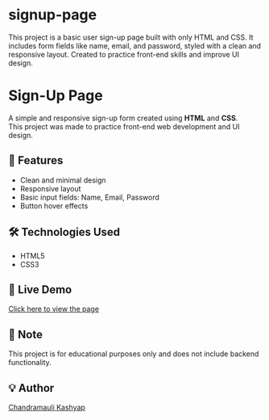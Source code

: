 # signup-page
This project is a basic user sign-up page built with only HTML and CSS. It includes form fields like name, email, and password, styled with a clean and responsive layout. Created to practice front-end skills and improve UI design.

# Sign-Up Page

A simple and responsive sign-up form created using **HTML** and **CSS**.  
This project was made to practice front-end web development and UI design.

## 🚀 Features
- Clean and minimal design
- Responsive layout
- Basic input fields: Name, Email, Password
- Button hover effects

## 🛠️ Technologies Used
- HTML5
- CSS3

## 🔗 Live Demo
[Click here to view the page]( https://chandramauli-kashyap.github.io/signup-page/)  


## 📌 Note
This project is for educational purposes only and does not include backend functionality.

## 💡 Author
[Chandramauli Kashyap](https://www.linkedin.com/in/chandramaulikashyap/)  


